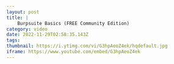 ```yaml
---
layout: post
title: |
    Burpsuite Basics (FREE Community Edition)
category: video
date: 2022-11-29T02:58:35.143Z
tags: 
thumbnail: https://i.ytimg.com/vi/G3hpAeoZ4ek/hqdefault.jpg
iframe: https://www.youtube.com/embed/G3hpAeoZ4ek
---
```

